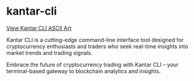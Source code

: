 # kantar-cli

[View Kantar CLI ASCII Art](https://jmp.sh/s/HROQoMVrsiXDDbvF4YLg)

Kantar CLI is a cutting-edge command-line interface tool designed for cryptocurrency enthusiasts and traders who seek real-time insights into market trends and trading signals. 

Embrace the future of cryptocurrency trading with Kantar CLI – your terminal-based gateway to blockchain analytics and insights.
